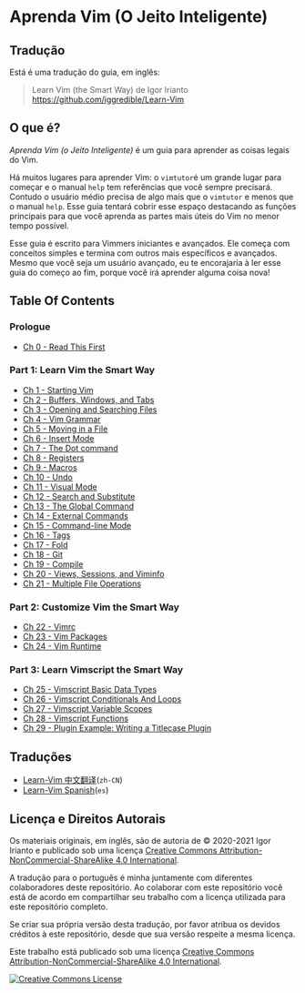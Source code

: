 # Aprenda Vim (O Jeito Inteligente)

## Tradução

Está é uma tradução do guia, em inglês:

> Learn Vim (the Smart Way) de Igor Irianto https://github.com/iggredible/Learn-Vim

## O que é? 

*Aprenda Vim (o Jeito Inteligente)* é um guia para aprender as coisas legais do Vim.

Há muitos lugares para aprender Vim: o `vimtutor`é um grande lugar para começar e o manual `help` tem referências que você sempre precisará. Contudo o usuário médio precisa de algo mais que o `vimtutor` e menos que o manual `help`. Esse guia tentará cobrir esse espaço destacando as funções principais para que você aprenda as partes mais úteis do Vim no menor tempo possível.

Esse guia é escrito para Vimmers iniciantes e avançados. Ele começa com conceitos simples e termina com outros mais específicos e avançados. Mesmo que você seja um usuário avançado, eu te encorajaria à ler esse guia do começo ao fim, porque você irá aprender alguma coisa nova!

## Table Of Contents

### Prologue

- [Ch 0     - Read This First](./ch00_read_this_first.md)

### Part 1: Learn Vim the Smart Way

- [Ch 1     - Starting Vim](./ch01_starting_vim.md)
- [Ch 2     - Buffers, Windows, and Tabs](./ch02_buffers_windows_tabs.md)
- [Ch 3     - Opening and Searching Files](./ch03_searching_files.md)
- [Ch 4     - Vim Grammar](./ch04_vim_grammar.md)
- [Ch 5     - Moving in a File](./ch05_moving_in_file.md)
- [Ch 6     - Insert Mode](./ch06_insert_mode.md)
- [Ch 7     - The Dot command](./ch07_the_dot_command.md)
- [Ch 8     - Registers](./ch08_registers.md)
- [Ch 9     - Macros](./ch09_macros.md)
- [Ch 10    - Undo](./ch10_undo.md)
- [Ch 11    - Visual Mode](./ch11_visual_mode.md)
- [Ch 12    - Search and Substitute](./ch12_search_and_substitute.md)
- [Ch 13    - The Global Command](./ch13_the_global_command.md)
- [Ch 14    - External Commands](./ch14_external_commands.md)
- [Ch 15    - Command-line Mode](./ch15_command-line_mode.md)
- [Ch 16    - Tags](./ch16_tags.md)
- [Ch 17    - Fold](./ch17_fold.md)
- [Ch 18    - Git](./ch18_git.md)
- [Ch 19    - Compile](./ch19_compile.md)
- [Ch 20    - Views, Sessions, and Viminfo](./ch20_views_sessions_viminfo.md)
- [Ch 21    - Multiple File Operations](./ch21_multiple_file_operations.md)

### Part 2: Customize Vim the Smart Way

- [Ch 22 - Vimrc](./ch22_vimrc.md)
- [Ch 23 - Vim Packages](./ch23_vim_packages.md)
- [Ch 24 - Vim Runtime](./ch24_vim_runtime.md)

### Part 3: Learn Vimscript the Smart Way

- [Ch 25 - Vimscript Basic Data Types](./ch25_vimscript_basic_data_types.md)
- [Ch 26 - Vimscript Conditionals And Loops](./ch26_vimscript_conditionals_and_loops.md)
- [Ch 27 - Vimscript Variable Scopes](./ch27_vimscript_variable_scopes.md)
- [Ch 28 - Vimscript Functions](./ch28_vimscript_functions.md)
- [Ch 29 - Plugin Example: Writing a Titlecase Plugin](./ch29_plugin_example_writing-a-titlecase-plugin.md)

## Traduções
- [Learn-Vim 中文翻译](https://github.com/wsdjeg/Learn-Vim_zh_cn)(`zh-CN`)
- [Learn-Vim Spanish](https://github.com/victorhck/learn-Vim-es)(`es`)

## Licença e Direitos Autorais
Os materiais originais, em inglês, são de autoria de © 2020-2021 Igor Irianto e publicado sob uma licença <a rel="license" href="http://creativecommons.org/licenses/by-nc-sa/4.0/">Creative Commons Attribution-NonCommercial-ShareAlike 4.0 International</a>.

A tradução para o português é minha juntamente com diferentes colaboradores deste repositório. Ao colaborar com este repositório você está de acordo em compartilhar seu trabalho com a licença utilizada para este repositório completo.

Se criar sua própria versão desta tradução, por favor atribua os devidos créditos à este repositório, desde que sua versão respeite a mesma licença.

Este trabalho está publicado sob uma licença <a rel="license" href="http://creativecommons.org/licenses/by-nc-sa/4.0/">Creative Commons Attribution-NonCommercial-ShareAlike 4.0 International</a>.

<a rel="license" href="http://creativecommons.org/licenses/by-nc-sa/4.0/"><img alt="Creative Commons License" style="border-width:0" src="https://licensebuttons.net/l/by-nc-sa/4.0/88x31.png" /></a><br />
